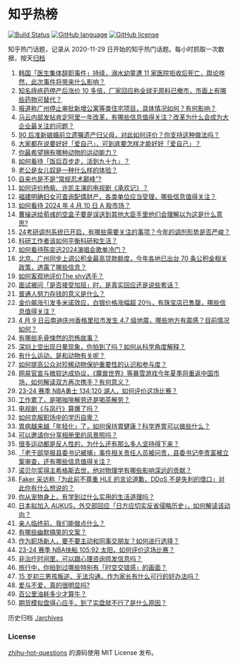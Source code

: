 # 知乎热榜
[![Build Status](https://github.com/ToWeLong/zhihu-hot-questions/workflows/CI/badge.svg)](https://github.com/ToWeLong/zhihu-hot-questions/actions)
[![GitHub language](https://img.shields.io/badge/language-golang-orange.svg)](https://golang.org/)
[![GitHub license](https://img.shields.io/github/license/ToWeLong/zhihu-hot-questions)](https://github.com/ToWeLong/zhihu-hot-questions/blob/main/LICENSE)

知乎热门话题，记录从 2020-11-29 日开始的知乎热门话题。每小时抓取一次数据，按天[归档](./archives)

<!-- BEGIN -->

1. [韩国「医生集体辞职事件」持续，溺水幼童遭 11 家医院拒收后死亡，舆论哗然，此次事件将带来什么影响？](https://www.zhihu.com/question/652458555)
1. [知名痔疮药停产后涨价 10 多倍，厂家回应称全球无原料已撤市，市面上有哪些药物可替代？](https://www.zhihu.com/question/652339591)
1. [报道称广州停止审批新增公寓等类住宅项目，具体情况如何？有何影响？](https://www.zhihu.com/question/652407552)
1. [马云内部发帖肯定阿里一年改革，有哪些信息值得关注？改革为什么会成为大企业最关注的问题？](https://www.zhihu.com/question/652456303)
1. [90 后准新娘婚前立遗嘱遗产归父母，对此如何评价？你支持这种做法吗？](https://www.zhihu.com/question/652379094)
1. [大家都在说要好好「爱自己」，可到底要怎样才能好好「爱自己」？](https://www.zhihu.com/question/652297478)
1. [你最希望拥有哪种动物的运动能力？](https://www.zhihu.com/question/652333009)
1. [如何看待「饭后百步走，活到九十九」？](https://www.zhihu.com/question/650740172)
1. [老公是女儿奴是一种什么样的体验？](https://www.zhihu.com/question/48861685)
1. [自来也是不是“常规忍术巅峰”?](https://www.zhihu.com/question/639172448)
1. [如何评价杨紫、许凯主演的电视剧《承欢记》？](https://www.zhihu.com/question/652389646)
1. [福建明确妇女可查询配偶财产，各类单位应当受理，哪些信息值得关注？](https://www.zhihu.com/question/652507587)
1. [如何看待 2024 年 4 月 10 日 A 股市场？](https://www.zhihu.com/question/652454654)
1. [曹操送给荀彧的空盒子要是误送到其他大臣手里他们会理解以为这是什么意思?](https://www.zhihu.com/question/651584811)
1. [24考研调剂系统已开启，有哪些需要关注的事项？今年的调剂形势是否严峻？](https://www.zhihu.com/question/652187108)
1. [科研工作者该如何平衡科研和生活？](https://www.zhihu.com/question/652294237)
1. [如何看待陈奕迅2024演唱会歌单冷门？](https://www.zhihu.com/question/652417802)
1. [北京、广州同步上调公积金最高贷款额度，今年各地已出台 70 条公积金相关政策，透露了哪些信息？](https://www.zhihu.com/question/652364268)
1. [如何客观地评价The shy选手？](https://www.zhihu.com/question/652166063)
1. [面试被问「是否接受加班」时，是真实回应还是说些套话？](https://www.zhihu.com/question/651409430)
1. [普通人努力存钱的意义是什么？](https://www.zhihu.com/question/652182669)
1. [金价飙涨引发多米诺效应，白银价格涨幅超 20％，有珠宝店已售罄，哪些信息值得关注？](https://www.zhihu.com/question/652496414)
1. [4 月 9 日云南迪庆州香格里拉市发生 4.7 级地震，哪些地方有震感？目前情况如何？](https://www.zhihu.com/question/652417063)
1. [有哪些毛骨悚然的恐怖故事？](https://www.zhihu.com/question/645530974)
1. [深圳上空出现日晕现象，你拍到了吗？如何从科学角度解释？](https://www.zhihu.com/question/652472012)
1. [有什么运动，是和动物有关呢？](https://www.zhihu.com/question/652274275)
1. [如何提高公众对珍稀动物保护重要性的认识和参与度？](https://www.zhihu.com/question/652450857)
1. [网易官宣与微软达成协议，《魔兽世界》等暴雪游戏今年夏季将重返中国市场，如何解读双方再次携手？有何意义？](https://www.zhihu.com/question/652452659)
1. [23-24 赛季 NBA勇士 134:120 湖人，如何评价这场比赛？](https://www.zhihu.com/question/652452509)
1. [工作累了，是喝咖啡解劳还是喝茶解劳？](https://www.zhihu.com/question/652489373)
1. [电视剧《与凤行》算爆了吗？](https://www.zhihu.com/question/649560355)
1. [如何克服职场中的学历自卑？](https://www.zhihu.com/question/651207530)
1. [胃病越来越「年轻化」了，如何保持胃健康？科学养胃可以做些什么？](https://www.zhihu.com/question/652368364)
1. [可以邀请你分享相册里的风景照吗？](https://www.zhihu.com/question/652452058)
1. [很多运动都是反人性的，为什么还有那么多人坚持得下来？](https://www.zhihu.com/question/652366064)
1. [「老干部举报县委书记被捕」事件相关责任人员被问责，县委书记李贵富被立案审查，还有哪些信息值得关注？](https://www.zhihu.com/question/652409151)
1. [诺贝尔奖得主希格斯去世，他对物理学有哪些影响深远的贡献？](https://www.zhihu.com/question/652463411)
1. [Faker 采访称「为此前不尊重 HLE 的言论道歉，DDoS 不是失利的借口」对此你有什么想说的？](https://www.zhihu.com/question/652340065)
1. [你从宠物身上，有学到过什么实用的生活道理吗？](https://www.zhihu.com/question/650460857)
1. [日本拟加入 AUKUS，外交部回应「日方应切实反省侵略历史」，如何解读该动向？](https://www.zhihu.com/question/652375536)
1. [亲人临终前，我们能做点什么？](https://www.zhihu.com/question/652366928)
1. [有哪些幽默搞笑的文案？](https://www.zhihu.com/question/647240488)
1. [作为职场新人，要不要主动和同事交朋友？如何进行选择？](https://www.zhihu.com/question/651409603)
1. [23-24 赛季 NBA快船 105:92 太阳，如何评价这场比赛？](https://www.zhihu.com/question/652454862)
1. [非治疗时间里，可以跟心理咨询师发信息吗？](https://www.zhihu.com/question/651999612)
1. [旅行中，你拍到过哪些特别有「时空交错感」的画面？](https://www.zhihu.com/question/649453508)
1. [15 岁初三男孩叛逆、无法沟通，作为家长有什么可行的好办法吗？](https://www.zhihu.com/question/651982405)
1. [爱与不爱，真的很明显吗?](https://www.zhihu.com/question/651075175)
1. [百公里油耗多少才算牛？](https://www.zhihu.com/question/538785399)
1. [期货模拟盘得心应手，到了实盘就不行了是什么原因？](https://www.zhihu.com/question/652462543)

<!-- END -->

历史归档 [./archives](./archives)


### License
[zhihu-hot-questions](https://github.com/towelong/zhihu-hot-questions) 的源码使用 MIT License 发布。